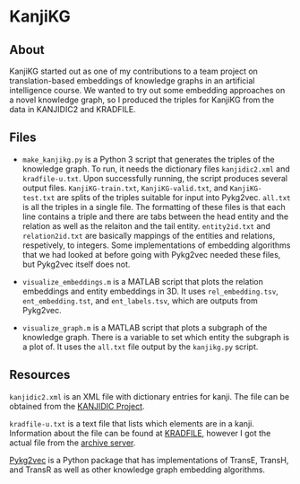 # KanjiKG




## About

KanjiKG started out as one of my contributions to a team project on translation-based embeddings of knowledge graphs in an artificial intelligence course. We wanted to try out some embedding approaches on a novel knowledge graph, so I produced the triples for KanjiKG from the data in KANJIDIC2 and KRADFILE. 




## Files

* `make_kanjikg.py` is a Python 3 script that generates the triples of the knowledge graph. To run, it needs the dictionary files `kanjidic2.xml` and `kradfile-u.txt`. Upon successfully running, the script produces several output files. `KanjiKG-train.txt`, `KanjiKG-valid.txt`, and `KanjiKG-test.txt` are splits of the triples suitable for input into Pykg2vec. `all.txt` is all the triples in a single file. The formatting of these files is that each line contains a triple and there are tabs between the head entity and the relation as well as the relaiton and the tail entity. `entity2id.txt` and `relation2id.txt` are basically mappings of the entities and relations, respetively, to integers. Some implementations of embedding algorithms that we had looked at before going with Pykg2vec needed these files, but Pykg2vec itself does not.

* `visualize_embeddings.m` is a MATLAB script that plots the relation embeddings and entity embeddings in 3D. It uses `rel_embedding.tsv`, `ent_embedding.tst`, and `ent_labels.tsv`, which are outputs from Pykg2vec.

* `visualize_graph.m` is a MATLAB script that plots a subgraph of the knowledge graph. There is a variable to set which entity the subgraph is a plot of. It uses the `all.txt` file output by the `kanjikg.py` script.




## Resources

`kanjidic2.xml` is an XML file with dictionary entries for kanji. The file can be obtained from the [KANJIDIC Project](http://www.edrdg.org/wiki/index.php/KANJIDIC_Project).

`kradfile-u.txt` is a text file that lists which elements are in a kanji. Information about the file can be found at [KRADFILE](http://www.edrdg.org/krad/kradinf.html), however I got the actual file from the [archive server](http://ftp.edrdg.org/pub/Nihongo/00INDEX.html).

[Pykg2vec](https://github.com/Sujit-O/pykg2vec) is a Python package that has implementations of TransE, TransH, and TransR as well as other knowledge graph embedding algorithms.
